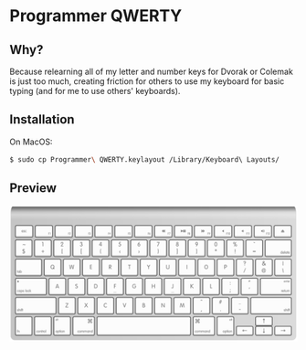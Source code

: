 # Programmer QWERTY

## Why?

Because relearning all of my letter and number keys for Dvorak or Colemak is just too much, creating friction for others to use my keyboard for basic typing (and for me to use others' keyboards).

## Installation

On MacOS: 

```bash
$ sudo cp Programmer\ QWERTY.keylayout /Library/Keyboard\ Layouts/
```

## Preview

![preview](./preview.PNG)
